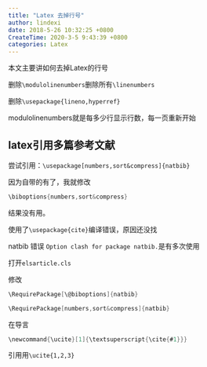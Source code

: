 ```yaml
---
title: "Latex 去掉行号"
author: lindexi
date: 2018-5-26 10:32:25 +0800
CreateTime: 2020-3-5 9:43:39 +0800
categories: Latex
---
```


本文主要讲如何去掉Latex的行号

<!--more-->


<!-- 标签：Latex -->

<div id="toc"></div>

删除`\modulolinenumbers`删除所有`\linenumbers`

删除`\usepackage{lineno,hyperref}`

modulolinenumbers就是每多少行显示行数，每一页重新开始

## latex引用多篇参考文献

尝试引用：`\usepackage[numbers,sort&compress]{natbib}`

因为自带的有了，我就修改

```csharp
\biboptions{numbers,sort&compress}

```

结果没有用。


使用了`\usepackage{cite}`编译错误，原因还没找

natbib 错误 `Option clash for package natbib.`是有多次使用

打开`elsarticle.cls`

修改

```csharp
\RequirePackage[\@biboptions]{natbib}

```

```csharp
\RequirePackage[numbers,sort&compress]{natbib}

```
在导言

```csharp
\newcommand{\ucite}[1]{\textsuperscript{\cite{#1}}}

```

引用用`\ucite{1,2,3}`



